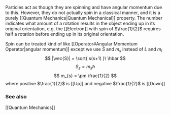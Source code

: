Particles act as though they are spinning and have angular momentum due to this. However, they do not actually spin in a classical manner, and it is a purely [[Quantum Mechanics|Quantum Mechanical]] property. The number indicates what amount of a rotation results in the object ending up in its original orientation, e.g. the [[Electron]] with spin of $\frac{1}{2}$ requires half a rotation before ending up in its original orientation.

Spin can be treated kind of like [[Operator#Angular Momentum Operator|angular momentum]] except we use $S$ and $m_s$ instead of $L$ and $m_l$
$$
|\vec{S}| = \sqrt{ s(s+1)  }\ \hbar
$$
$$
S_{z} = m_{s} \hbar
$$
$$
m_{s} = \pm \frac{1}{2}
$$
where positive $\frac{1}{2}$ is [[Up]] and negative $\frac{1}{2}$ is [[Down]]
### See also
[[Quantum Mechanics]]